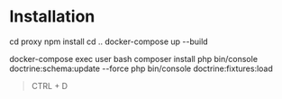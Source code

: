# Installation

cd proxy
npm install
cd ..
docker-compose up --build

docker-compose exec user bash
composer install
php bin/console doctrine:schema:update --force
php bin/console doctrine:fixtures:load

> CTRL + D
